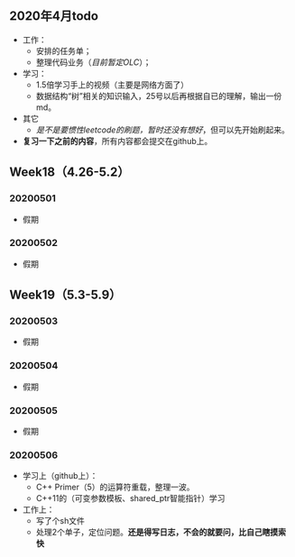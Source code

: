 ## 2020年4月todo

+ 工作：
  + 安排的任务单；
  + 整理代码业务（*目前暂定OLC*）；
+ 学习：
  + 1.5倍学习手上的视频（主要是网络方面了）
  + 数据结构“树”相关的知识输入，25号以后再根据自已的理解，输出一份md。
+ 其它
  + *是不是要惯性leetcode的刷题，暂时还没有想好*，但可以先开始刷起来。
+ **复习一下之前的内容**，所有内容都会提交在github上。

## Week18（4.26-5.2）

### 20200501

+ 假期

### 20200502

+ 假期

## Week19（5.3-5.9）

### 20200503

+ 假期

### 20200504

+ 假期

### 20200505

+ 假期

### 20200506

+ 学习上（github上）：
  + C++ Primer（5）的运算符重载，整理一波。
  + C++11的（可变参数模板、shared_ptr智能指针）学习
+ 工作上：
  + 写了个sh文件
  + 处理2个单子，定位问题。**还是得写日志，不会的就要问，比自己瞎摸索快**

